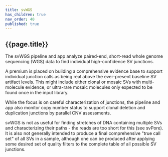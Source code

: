 ```yaml
---
title: svWGS
has_children: true
nav_order: 40
published: true
---
```


## {{page.title}}

The svWGS pipeline and app analyze paired-end, short-read whole genome sequencing (WGS)
data to find individual high-confidence SV junctions. 

A premium is placed
on building a comprehensive evidence base to support individual junction calls
as being real above the ever-present baseline SV artifact levels.  This might include either
clonal or mosaic SVs with multi-molecule evidence, or ultra-rare mosaic molecules
only expected to be found once in the input library.

While the focus is on careful characterization of junctions, the
pipeline and app also monitor copy number status to support
clonal deletion and duplication junctions by parallel CNV assessments. 

svWGS is not as useful for finding stretches of DNA containing multiple SVs
and characterizing their paths - the reads are too short for this (see svPore). 
It is also not generally intended to produce
a final comprehensive "true call set" of all SVs in a sample, although one
can be produced after applying some desired set of quality filters
to the complete table of all possible SV junctions.
